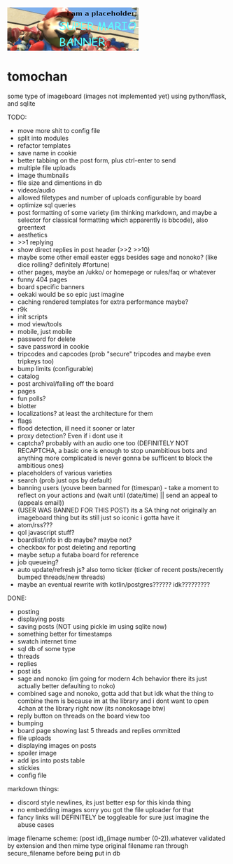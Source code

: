 ![silly mario banner that says "i am a placeholder: SUPER MARIO BANNER" and the picture is a bunch of fucked up marios in gm_construct](static/banners/placeholderbanner.png)
# tomochan

some type of imageboard (images not implemented yet) using python/flask, and sqlite

TODO:
- move more shit to config file
- split into modules
- refactor templates
- save name in cookie
- better tabbing on the post form, plus ctrl-enter to send
- multiple file uploads
- image thumbnails
- file size and dimentions in db
- videos/audio
- allowed filetypes and number of uploads configurable by board
- optimize sql queries
- post formatting of some variety (im thinking markdown, and maybe a selector for classical formatting which apparently is bbcode), also greentext
- aesthetics
- \>\>1 replying
- show direct replies in post header (\>\>2 \>\>10)
- maybe some other email easter eggs besides sage and nonoko? (like dice rolling? definitely #fortune)
- other pages, maybe an /ukko/ or homepage or rules/faq or whatever
- funny 404 pages
- board specific banners
- oekaki would be so epic just imagine
- caching rendered templates for extra performance maybe?
- r9k
- init scripts
- mod view/tools
- mobile, just mobile
- password for delete
- save password in cookie
- tripcodes and capcodes (prob "secure" tripcodes and maybe even tripkeys too)
- bump limits (configurable)
- catalog
- post archival/falling off the board
- pages
- fun polls?
- blotter
- localizations? at least the architecture for them
- flags
- flood detection, ill need it sooner or later
- proxy detection? Even if i dont use it
- captcha? probably with an audio one too (DEFINITELY NOT RECAPTCHA, a basic one is enough to stop unambitious bots and anything more complicated is never gonna be sufficent to block the ambitious ones)
- placeholders of various varieties
- search (prob just ops by default)
- banning users (youve been banned for (timespan) - take a moment to reflect on your actions and (wait until (date/time) || send an appeal to (appeals email))
- (USER WAS BANNED FOR THIS POST) its a SA thing not originally an imageboard thing but its still just so iconic i gotta have it
- atom/rss???
- qol javascript stuff?
- boardlist/info in db maybe? maybe not?
- checkbox for post deleting and reporting
- maybe setup a futaba board for reference
- job queueing?
- auto update/refresh js? also tomo ticker (ticker of recent posts/recently bumped threads/new threads)
- maybe an eventual rewrite with kotlin/postgres?????? idk?????????

DONE:
- posting
- displaying posts
- saving posts (NOT using pickle im using sqlite now)
- something better for timestamps
- swatch internet time
- sql db of some type
- threads
- replies
- post ids
- sage and nonoko (im going for modern 4ch behavior there its just actually better defaulting to noko)
- combined sage and nonoko, gotta add that but idk what the thing to combine them is because im at the library and i dont want to open 4chan at the library right now (its nonokosage btw)
- reply button on threads on the board view too
- bumping
- board page showing last 5 threads and replies ommitted
- file uploads
- displaying images on posts
- spoiler image
- add ips into posts table
- stickies
- config file


markdown things:
- discord style newlines, its just better esp for this kinda thing
- no embedding images sorry you got the file uploader for that
- fancy links will DEFINITELY be toggleable for sure just imagine the abuse cases

image filename scheme:
(post id)_(image number (0-2)).whatever
validated by extension and then mime type
original filename ran through secure_filename before being put in db
